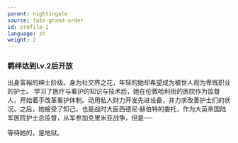 ```yaml
---
parent: nightingale
source: fate-grand-order
id: profile-2
language: zh
weight: 2
---
```


### 羁绊达到Lv.2后开放

出身富裕的绅士阶级。身为社交界之花，年轻的她却希望成为被世人视为卑贱职业的护士。
学习了医疗与看护的知识与技术后，她在伦敦哈利街的医院作为监督人，开始着手改革看护体制。动用私人财力开发先进设备，并力求改善护士们的状况。之后，她接受了知己，也是战时大臣西德尼·赫伯特的委托，作为大英帝国陆军医院护士总监督，从军参加克里米亚战争，但是──

等待她的，是地狱。
